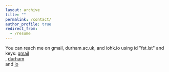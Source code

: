 ```yaml
---
layout: archive
title: ""
permalink: /contact/
author_profile: true
redirect_from:
  - /resume
---
```


You can reach me on gmail, durham.ac.uk, and iohk.io using id "fst.lst" and keys: <a class="dhtgD aw5Odc" href="https://keys.openpgp.org/vks/v1/by-fingerprint/AF86A7799FA0B97396B2A707C7B32F48806D29DF" rel="noopener" target="personal key">gmail</a><br>, <a class="dhtgD aw5Odc" href="https://keys.openpgp.org/vks/v1/by-fingerprint/B6D36B67687243989586191AD16A926EC5D8D0AF" rel="noopener" target="_blank">durham</a><br> and <a class="dhtgD aw5Odc" href="https://keys.openpgp.org/vks/v1/by-fingerprint/564DD11A0EF2A8FB338730BFCBF5E598FC1A8A99" rel="noopener" target="_blank"> io</a><br>	
